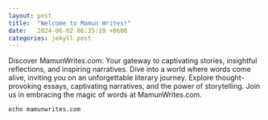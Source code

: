 ```yaml
---
layout: post
title:  "Welcome to Mamun Writes!"
date:   2024-06-02 06:35:19 +0600
categories: jekyll post
---
```

Discover MamunWrites.com: Your gateway to captivating stories, insightful reflections, and inspiring narratives. Dive into a world where words come alive, inviting you on an unforgettable literary journey. Explore thought-provoking essays, captivating narratives, and the power of storytelling. Join us in embracing the magic of words at MamunWrites.com.

```copy
echo mamunwrites.com
```
